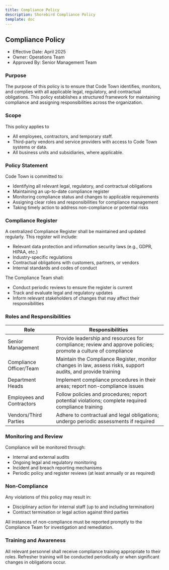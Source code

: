 ```yaml
---
title: Compliance Policy
description: Shorebird Compliance Policy
template: doc
---
```


## Compliance Policy

- Effective Date: April 2025
- Owner: Operations Team
- Approved By: Senior Management Team

### Purpose

The purpose of this policy is to ensure that Code Town identifies, monitors, and
complies with all applicable legal, regulatory, and contractual obligations.
This policy establishes a structured framework for maintaining compliance and
assigning responsibilities across the organization.

### Scope

This policy applies to

- All employees, contractors, and temporary staff.
- Third-party vendors and service providers with access to Code Town systems or
  data.
- All business units and subsidiaries, where applicable.

### Policy Statement

Code Town is committed to:

- Identifying all relevant legal, regulatory, and contractual obligations
- Maintaining an up-to-date compliance register
- Monitoring compliance status and changes to applicable requirements
- Assigning clear roles and responsibilities for compliance management
- Taking timely action to address non-compliance or potential risks

### Compliance Register

A centralized Compliance Register shall be maintained and updated regularly.
This register will include:

- Relevant data protection and information security laws (e.g., GDPR, HIPAA,
  etc.)
- Industry-specific regulations
- Contractual obligations with customers, partners, or vendors
- Internal standards and codes of conduct

The Compliance Team shall:

- Conduct periodic reviews to ensure the register is current
- Track and evaluate legal and regulatory updates
- Inform relevant stakeholders of changes that may affect their responsibilities

### Roles and Responsibilities

| Role                      | Responsibilities                                                                                              |
| ------------------------- | ------------------------------------------------------------------------------------------------------------- |
| Senior Management         | Provide leadership and resources for compliance; review and approve policies; promote a culture of compliance |
| Compliance Officer/Team   | Maintain the Compliance Register, monitor changes in law, assess risks, support audits, and provide training  |
| Department Heads          | Implement compliance procedures in their areas; report non-compliance issues                                  |
| Employees and Contractors | Follow policies and procedures; report potential violations; complete required compliance training            |
| Vendors/Third Parties     | Adhere to contractual and legal obligations; undergo periodic assessments if required                         |

### Monitoring and Review

Compliance will be monitored through:

- Internal and external audits
- Ongoing legal and regulatory monitoring
- Incident and breach reporting mechanisms
- Periodic policy and register reviews (at least annually or as required)

### Non-Compliance

Any violations of this policy may result in:

- Disciplinary action for internal staff (up to and including termination)
- Contract termination or legal action against third parties

All instances of non-compliance must be reported promptly to the Compliance Team
for investigation and remediation.

### Training and Awareness

All relevant personnel shall receive compliance training appropriate to their
roles. Refresher training will be conducted periodically or when significant
changes in obligations occur.
